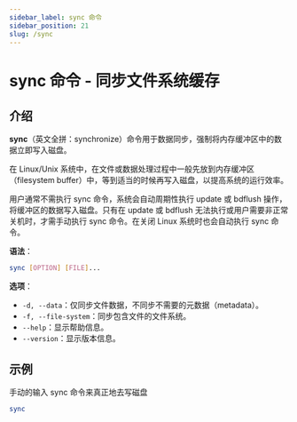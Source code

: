 ```yaml
---
sidebar_label: sync 命令
sidebar_position: 21
slug: /sync
---
```


# sync 命令 - 同步文件系统缓存



## 介绍

**sync**（英文全拼：synchronize）命令用于数据同步，强制将内存缓冲区中的数据立即写入磁盘。

在 Linux/Unix 系统中，在文件或数据处理过程中一般先放到内存缓冲区（filesystem buffer）中，等到适当的时候再写入磁盘，以提高系统的运行效率。

用户通常不需执行 sync 命令，系统会自动周期性执行 update 或 bdflush 操作，将缓冲区的数据写入磁盘。只有在 update 或 bdflush 无法执行或用户需要非正常关机时，才需手动执行 sync 命令。在关闭 Linux 系统时也会自动执行 sync 命令。

**语法**：

```bash
sync [OPTION] [FILE]...
```

**选项**：

- `-d, --data`：仅同步文件数据，不同步不需要的元数据（metadata）。
- `-f, --file-system`：同步包含文件的文件系统。
- `--help`：显示帮助信息。
- `--version`：显示版本信息。



## 示例

手动的输入 sync 命令来真正地去写磁盘

```bash
sync
```

